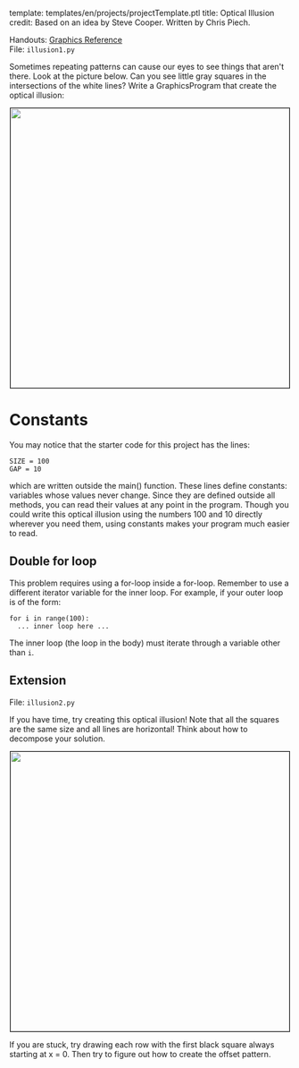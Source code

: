 template: templates/en/projects/projectTemplate.ptl
title: Optical Illusion
credit: Based on an idea by Steve Cooper. Written by Chris Piech.

Handouts: [Graphics Reference]({{pathToRoot}}en/resources/graphics.html)<br/>
File: `illusion1.py`

Sometimes repeating patterns can cause our eyes to see things that aren't there. Look at the picture below. Can you see little gray squares in the intersections of the white lines? Write a GraphicsProgram that create the optical illusion:

<center>
  <img style="width:500px;border: 1px solid #000000" src="{{pathToRoot}}img/projects/illusion/illusion1.png">
</center>

# Constants
You may notice that the starter code for this project has the lines:

```
SIZE = 100
GAP = 10
```

which are written outside the main() function. These lines define constants: variables whose values never change. Since they are defined outside all methods, you can read their values at any point in the program. Though you could write this optical illusion using the numbers 100 and 10 directly wherever you need them, using constants makes your program much easier to read.

## Double for loop

This problem requires using a for-loop inside a for-loop. Remember to use a different iterator variable for the inner loop. For example, if your outer loop is of the form:

```
for i in range(100):
  ... inner loop here ...
```

The inner loop (the loop in the body) must iterate through a variable other than `i`.

## Extension

File: `illusion2.py`

If you have time, try creating this optical illusion! Note that all the squares are the same size and all lines are horizontal! Think about how to decompose your solution.

<center>
  <img style="width:500px;border: 1px solid #000000" src="{{pathToRoot}}img/projects/illusion/illusion2.png">
</center>

If you are stuck, try drawing each row with the first black square always starting at x = 0. Then try to figure out how to create the offset pattern.
